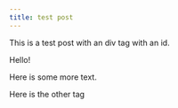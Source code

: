 ```yaml
---
title: test post
---
```


This is a test post with an div tag with an id.

<div id="hello">Hello!</div>

Here is some more text.

<div id="&#x10001;">Here is the other tag</div>
